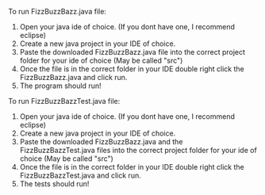 

To run  FizzBuzzBazz.java file:
 1. Open your java ide of choice. (If you dont have one, I recommend eclipse)
 2. Create a new java project in your IDE of choice. 
 3. Paste the downloaded FizzBuzzBazz.java file into the correct project folder for your ide of choice (May be called "src")
 4. Once the file is in the correct folder in your IDE double right click the FizzBuzzBazz.java and click run.
 5. The program should run!
 
 
 To run  FizzBuzzBazzTest.java file:
  1. Open your java ide of choice. (If you dont have one, I recommend eclipse)
  2. Create a new java project in your IDE of choice. 
  3. Paste the downloaded FizzBuzzBazz.java and the FizzBuzzBazzTest.java files into the correct project folder for your ide of choice (May be called "src")
  4. Once the file is in the correct folder in your IDE double right click the FizzBuzzBazzTest.java and click run.
  5. The tests should run!
